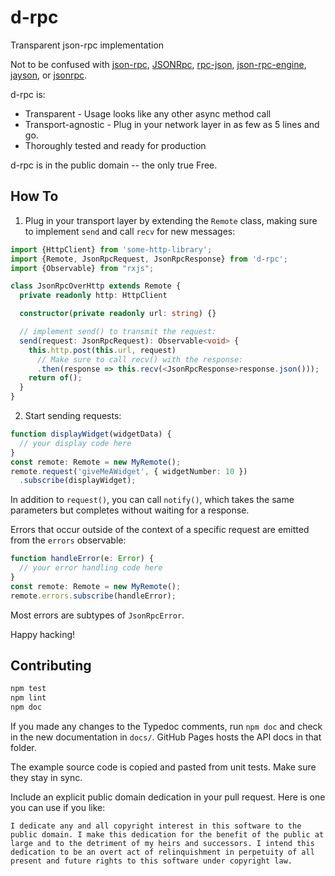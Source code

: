 # d-rpc
Transparent json-rpc implementation

Not to be confused with [json-rpc](https://github.com/riga/node-json-rpc),
[JSONRpc](https://github.com/Miloas/JSONRpc#readme),
[rpc-json](https://www.npmjs.com/package/rpc-json),
[json-rpc-engine](https://www.npmjs.com/package/json-rpc-engine),
[jayson](https://www.npmjs.com/package/jayson),
or [jsonrpc](https://www.npmjs.com/package/jsonrpc).

d-rpc is:
- Transparent - Usage looks like any other async method call
- Transport-agnostic - Plug in your network layer in as few as 5 lines
  and go.
- Thoroughly tested and ready for production

d-rpc is in the public domain -- the only true Free.

## How To
1. Plug in your transport layer by extending the `Remote` class, making
sure to implement `send` and call `recv` for new messages:
```typescript
import {HttpClient} from 'some-http-library';
import {Remote, JsonRpcRequest, JsonRpcResponse} from 'd-rpc';
import {Observable} from "rxjs";

class JsonRpcOverHttp extends Remote {
  private readonly http: HttpClient

  constructor(private readonly url: string) {}

  // implement send() to transmit the request:
  send(request: JsonRpcRequest): Observable<void> {
    this.http.post(this.url, request)
      // Make sure to call recv() with the response:
      .then(response => this.recv(<JsonRpcResponse>response.json()));
    return of();
  }
}
```

2. Start sending requests:
```typescript
function displayWidget(widgetData) {
  // your display code here
}
const remote: Remote = new MyRemote();
remote.request('giveMeAWidget', { widgetNumber: 10 })
  .subscribe(displayWidget);
```

In addition to `request()`, you can call `notify()`, which takes the
same parameters but completes without waiting for a response.

Errors that occur outside of the context of a specific request are
emitted from the `errors` observable:

```typescript
function handleError(e: Error) {
  // your error handling code here
}
const remote: Remote = new MyRemote();
remote.errors.subscribe(handleError);
```

Most errors are subtypes of `JsonRpcError`.

Happy hacking!

## Contributing

```bash
npm test
npm lint
npm doc
```

If you made any changes to the Typedoc comments, run `npm doc` and check
in the new documentation in `docs/`. GitHub Pages hosts the API docs in
that folder.

The example source code is copied and pasted from unit tests. Make sure
they stay in sync.

Include an explicit public domain dedication in your pull request. Here
is one you can use if you like:
```
I dedicate any and all copyright interest in this software to the
public domain. I make this dedication for the benefit of the public at
large and to the detriment of my heirs and successors. I intend this
dedication to be an overt act of relinquishment in perpetuity of all
present and future rights to this software under copyright law.
```
